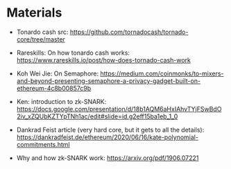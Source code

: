 # Materials

- Tonardo cash src: https://github.com/tornadocash/tornado-core/tree/master

- Rareskills: On how tonardo cash works: https://www.rareskills.io/post/how-does-tornado-cash-work

- Koh Wei Jie: On Semaphore: https://medium.com/coinmonks/to-mixers-and-beyond-presenting-semaphore-a-privacy-gadget-built-on-ethereum-4c8b00857c9b

- Ken: introduction to zk-SNARK: https://docs.google.com/presentation/d/18b1AQM6aHxIAhvTYjFSwBdO2iv_xZQUbKZTYpTNh1ac/edit#slide=id.g2eff15ba1eb_1_0

- Dankrad Feist article (very hard core, but it gets to all the details): https://dankradfeist.de/ethereum/2020/06/16/kate-polynomial-commitments.html

- Why and how zk-SNARK work: https://arxiv.org/pdf/1906.07221
